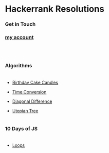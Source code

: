 # Hackerrank Resolutions

### Get in Touch

### [my account](https://www.hackerrank.com/eltoncampos36) <br/>

<br/>
<br/>

### Algorithms<br/><br/>

- [Birthday Cake Candles](https://www.hackerrank.com/challenges/birthday-cake-candles/problem) <br/>

- [Time Conversion](https://www.hackerrank.com/challenges/time-conversion/problem?h_r=next-challenge&h_v=zen) <br/>

- [Diagonal Difference](https://www.hackerrank.com/challenges/diagonal-difference/problem) <br/>

- [Utopian Tree](https://www.hackerrank.com/challenges/utopian-tree/problem?h_r=next-challenge&h_v=zen) <br/><br/>

### 10 Days of JS<br/><br/>

- [Loops](https://www.hackerrank.com/challenges/js10-loops/problem?h_r=next-challenge&h_v=zen&h_r=next-challenge&h_v=zen) <br/>

